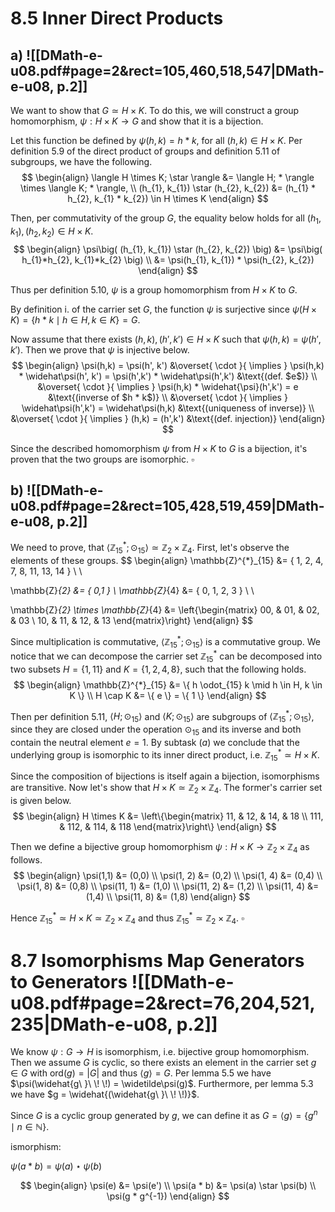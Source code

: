 
# 8.5 Inner Direct Products

## a) ![[DMath-e-u08.pdf#page=2&rect=105,460,518,547|DMath-e-u08, p.2]]

We want to show that $G \simeq H \times K$. To do this, we will construct a group homomorphism, $\psi :H \times K \to G$ and show that it is a bijection.

Let this function be defined by $\psi(h, k) = h * k$, for all $(h,k) \in H \times K$. Per definition 5.9 of the direct product of groups and definition 5.11 of subgroups, we have the following.
$$
\begin{align}
\langle H \times K; \star \rangle &= \langle H; * \rangle \times \langle K; * \rangle, \\
(h_{1}, k_{1}) \star (h_{2}, k_{2}) &= (h_{1} * h_{2}, k_{1} * k_{2}) \in H \times K
\end{align}
$$

Then, per commutativity of the group $G$, the equality below holds for all $(h_{1}, k_{1}), (h_{2}, k_{2}) \in H \times K$.
$$
\begin{align}
\psi\big( (h_{1}, k_{1}) \star (h_{2}, k_{2}) \big) &= \psi\big( h_{1}*h_{2}, k_{1}*k_{2} \big) \\
&= \psi(h_{1}, k_{1}) * \psi(h_{2}, k_{2})
\end{align}
$$

Thus per definition 5.10, $\psi$ is a group homomorphism from $H \times K$ to $G$.

By definition $\mathrm{i.}$ of the carrier set $G$, the function $\psi$ is surjective since $\psi(H \times K) = \{ h * k \mid h \in H, k \in K \} = G$. 

Now assume that there exists $(h,k), (h', k') \in H \times K$ such that $\psi(h,k) = \psi(h', k')$. Then we prove that $\psi$ is injective below.
$$
\begin{align}
\psi(h,k) = \psi(h', k') &\overset{ \cdot }{ \implies } \psi(h,k) * \widehat\psi(h', k') = \psi(h',k') * \widehat\psi(h',k') &\text{(def. $e$)} \\
&\overset{ \cdot }{ \implies } \psi(h,k) * \widehat{\psi}(h',k') = e &\text{(inverse of $h * k$)} \\
&\overset{ \cdot }{ \implies } \widehat\psi(h',k') = \widehat\psi(h,k) &\text{(uniqueness of inverse)} \\
&\overset{ \cdot }{ \implies } (h,k) = (h',k') &\text{(def. injection)}
\end{align}
$$

Since the described homomorphism $\psi$ from $H \times K$ to $G$ is a bijection, it's proven that the two groups are isomorphic.
$\square$

<div class="page-break" style="page-break-before: always;"></div>

## b) ![[DMath-e-u08.pdf#page=2&rect=105,428,519,459|DMath-e-u08, p.2]]
We need to prove, that $\langle \mathbb{Z}^{*}_{15}; \odot_{15} \rangle \simeq \mathbb{Z}_{2} \times \mathbb{Z}_{4}$. First, let's observe the elements of these groups.
$$
\begin{align}
\mathbb{Z}^{*}_{15} &= \{ 1, 2, 4, 7, 8, 11, 13, 14 \} \\ \\

\mathbb{Z}_{2} &= \{ 0,1 \} \\
\mathbb{Z}_{4} &= \{ 0, 1, 2, 3 \} \\ \\

\mathbb{Z}_{2} \times \mathbb{Z}_{4} &= \left\{\begin{matrix}
00, & 01, & 02, & 03 \\
10, & 11, & 12, & 13
\end{matrix}\right\}
\end{align}
$$

Since multiplication is commutative, $\langle \mathbb{Z}^{*}_{15}; \odot_{15} \rangle$ is a commutative group. We notice that we can decompose the carrier set $\mathbb{Z}^{*}_{15}$ can be decomposed into two subsets $H = \{ 1, 11 \}$ and $K =\{ 1, 2, 4, 8 \}$, such that the following holds.
$$
\begin{align}
\mathbb{Z}^{*}_{15} &= \{ h \odot_{15} k \mid h \in H, k \in K \} \\
H \cap K &= \{ e \} = \{ 1 \}
\end{align}
$$

Then per definition 5.11, $\langle H; \odot_{15} \rangle$ and $\langle K; \odot_{15} \rangle$ are subgroups of $\langle \mathbb{Z}^{*}_{15}; \odot_{15} \rangle$, since they are closed under the operation $\odot_{15}$ and its inverse and both contain the neutral element $e=1$. By subtask $(a)$ we conclude that the underlying group is isomorphic to its inner direct product, i.e. $\mathbb{Z}^{*}_{15} \simeq H \times K$.

Since the composition of bijections is itself again a bijection, isomorphisms are transitive. Now let's show that $H \times K \simeq \mathbb{Z}_{2} \times \mathbb{Z}_{4}$. The former's carrier set is given below.
$$
\begin{align}
H \times K &= \left\{\begin{matrix}
11, & 12, & 14, & 18 \\
111, & 112, & 114, & 118
\end{matrix}\right\}
\end{align}
$$

Then we define a bijective group homomorphism $\psi : H \times K \to \mathbb{Z}_{2} \times \mathbb{Z}_{4}$ as follows.
$$
\begin{align}
\psi(1,1) &= (0,0) \\
\psi(1, 2) &= (0,2) \\
\psi(1, 4) &= (0,4) \\
\psi(1, 8) &= (0,8) \\
\psi(11, 1) &= (1,0) \\
\psi(11, 2) &= (1,2) \\
\psi(11, 4) &= (1,4) \\
\psi(11, 8) &= (1,8)
\end{align}
$$

Hence $\mathbb{Z}^{*}_{15} \simeq H \times K \simeq \mathbb{Z}_{2} \times \mathbb{Z}_{4}$ and thus $\mathbb{Z}^{*}_{15} \simeq \mathbb{Z}_{2} \times \mathbb{Z}_{4}$.
$\square$



# 8.7 Isomorphisms Map Generators to Generators ![[DMath-e-u08.pdf#page=2&rect=76,204,521,235|DMath-e-u08, p.2]]
We know $\psi: G \to H$ is isomorphism, i.e. bijective group homomorphism. Then we assume $G$ is cyclic, so there exists an element in the carrier set $g \in G$ with $\mathrm{ord}(g) = |G|$ and thus $\langle g \rangle = G$. Per lemma 5.5 we have $\psi(\widehat{g\ }\ \! \!) = \widetilde\psi(g)$. Furthermore, per lemma 5.3 we have $g = \widehat{(\widehat{g\ }\ \! \!)}$. 



Since $G$ is a cyclic group generated by $g$, we can define it as $G = \langle g \rangle = \{ g^{n} \mid n \in \mathbb{N} \}$. 

ismorphism: 

$\psi(a * b) = \psi(a) \star \psi(b)$ 



$$
\begin{align}
\psi(e) &= \psi(e') \\
\psi(a * b) &= \psi(a) \star \psi(b) \\
\psi(g * g^{-1})
\end{align}
$$

